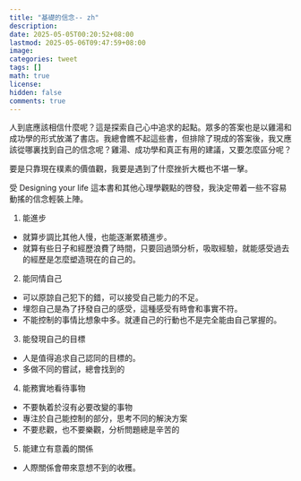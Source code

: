 ```yaml
---
title: "基礎的信念-- zh"
description: 
date: 2025-05-05T00:20:52+08:00
lastmod: 2025-05-06T09:47:59+08:00
image: 
categories: tweet
tags: []
math: true
license: 
hidden: false
comments: true
---
```


人到底應該相信什麼呢？這是探索自己心中追求的起點。眾多的答案也是以雞湯和成功學的形式放滿了書店。我總會瞧不起這些書，但排除了現成的答案後，我又應該從哪裏找到自己的信念呢？雞湯、成功學和真正有用的建議，又要怎麼區分呢？

要是只靠現在樸素的價值觀，我要是遇到了什麼挫折大概也不堪一擊。

受 Designing your life 這本書和其他心理學觀點的啓發，我決定帶着一些不容易動搖的信念輕裝上陣。

1. 能進步
- 就算步調比其他人慢，也能逐漸累積進步。
- 就算有些日子和經歷浪費了時間，只要回過頭分析，吸取經驗，就能感受過去的經歷是怎麼塑造現在的自己的。
2. 能同情自己
- 可以原諒自己犯下的錯，可以接受自己能力的不足。
- 埋怨自己是為了抒發自己的感受，這種感受有時會和事實不符。
- 不能控制的事情比想象中多。就連自己的行動也不是完全能由自己掌握的。
3. 能發現自己的目標
- 人是值得追求自己認同的目標的。
- 多做不同的嘗試，總會找到的
4. 能務實地看待事物
- 不要執着於沒有必要改變的事物
- 專注於自己能控制的部分，思考不同的解決方案
- 不要悲觀，也不要樂觀，分析問題總是辛苦的
5. 能建立有意義的關係
- 人際關係會帶來意想不到的收穫。


